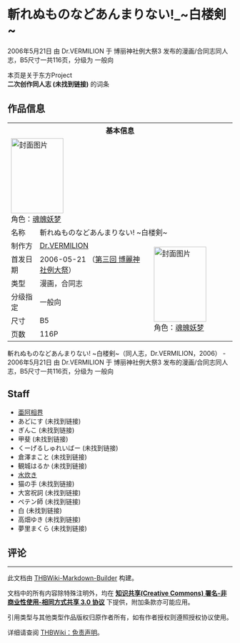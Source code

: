 # 斬れぬものなどあんまりない!_~白楼剣~

<!-- source html: G:\repos\THBWiki-Markdown-Builder\THBWikiMarkdown\Temp\main\e\e7\ns0%3A%E6%96%AC%E3%82%8C%E3%81%AC%E3%82%82%E3%81%AE%E3%81%AA%E3%81%A9%E3%81%82%E3%82%93%E3%81%BE%E3%82%8A%E3%81%AA%E3%81%84%21_%7E%E7%99%BD%E6%A5%BC%E5%89%A3%7E.html -->

2006年5月21日 由 Dr.VERMILION 于 博丽神社例大祭3 发布的漫画/合同志同人志，B5尺寸一共116页，分级为 一般向

本页是关于东方Project  
 **二次创作同人志 (未找到链接)** 的词条
## 作品信息

<table><tbody><tr><th colspan="3">基本信息</th></tr><tr><td class="cover-artwork-mobile" colspan="2"><a href="./文件-斬れぬものなどあんまりない!_~白楼剣~封面.jpg.md" class="image" title="封面图片"><img alt="封面图片" src="https://upload.thwiki.cc/thumb/d/da/%E6%96%AC%E3%82%8C%E3%81%AC%E3%82%82%E3%81%AE%E3%81%AA%E3%81%A9%E3%81%82%E3%82%93%E3%81%BE%E3%82%8A%E3%81%AA%E3%81%84%21_~%E7%99%BD%E6%A5%BC%E5%89%A3~%E5%B0%81%E9%9D%A2.jpg/117px-%E6%96%AC%E3%82%8C%E3%81%AC%E3%82%82%E3%81%AE%E3%81%AA%E3%81%A9%E3%81%82%E3%82%93%E3%81%BE%E3%82%8A%E3%81%AA%E3%81%84%21_~%E7%99%BD%E6%A5%BC%E5%89%A3~%E5%B0%81%E9%9D%A2.jpg" decoding="async" loading="lazy" width="117" height="168" srcset="https://upload.thwiki.cc/thumb/d/da/%E6%96%AC%E3%82%8C%E3%81%AC%E3%82%82%E3%81%AE%E3%81%AA%E3%81%A9%E3%81%82%E3%82%93%E3%81%BE%E3%82%8A%E3%81%AA%E3%81%84%21_~%E7%99%BD%E6%A5%BC%E5%89%A3~%E5%B0%81%E9%9D%A2.jpg/176px-%E6%96%AC%E3%82%8C%E3%81%AC%E3%82%82%E3%81%AE%E3%81%AA%E3%81%A9%E3%81%82%E3%82%93%E3%81%BE%E3%82%8A%E3%81%AA%E3%81%84%21_~%E7%99%BD%E6%A5%BC%E5%89%A3~%E5%B0%81%E9%9D%A2.jpg 1.5x, https://upload.thwiki.cc/thumb/d/da/%E6%96%AC%E3%82%8C%E3%81%AC%E3%82%82%E3%81%AE%E3%81%AA%E3%81%A9%E3%81%82%E3%82%93%E3%81%BE%E3%82%8A%E3%81%AA%E3%81%84%21_~%E7%99%BD%E6%A5%BC%E5%89%A3~%E5%B0%81%E9%9D%A2.jpg/235px-%E6%96%AC%E3%82%8C%E3%81%AC%E3%82%82%E3%81%AE%E3%81%AA%E3%81%A9%E3%81%82%E3%82%93%E3%81%BE%E3%82%8A%E3%81%AA%E3%81%84%21_~%E7%99%BD%E6%A5%BC%E5%89%A3~%E5%B0%81%E9%9D%A2.jpg 2x" data-file-width="900" data-file-height="1286"></a><div class="cover-char">角色：<a href="./魂魄妖梦.md" title="魂魄妖梦">魂魄妖梦</a></div></td>
</tr><tr><td class="label">名称</td><td colspan="2"> 斬れぬものなどあんまりない! ~白楼剣~ </td></tr><tr><td class="label">制作方</td><td><a href="./Dr.VERMILION.md" title="Dr.VERMILION">Dr.VERMILION</a></td><td class="cover-artwork" rowspan="6" style="min-width:168px;"><a href="./文件-斬れぬものなどあんまりない!_~白楼剣~封面.jpg.md" class="image" title="封面图片"><img alt="封面图片" src="https://upload.thwiki.cc/thumb/d/da/%E6%96%AC%E3%82%8C%E3%81%AC%E3%82%82%E3%81%AE%E3%81%AA%E3%81%A9%E3%81%82%E3%82%93%E3%81%BE%E3%82%8A%E3%81%AA%E3%81%84%21_~%E7%99%BD%E6%A5%BC%E5%89%A3~%E5%B0%81%E9%9D%A2.jpg/117px-%E6%96%AC%E3%82%8C%E3%81%AC%E3%82%82%E3%81%AE%E3%81%AA%E3%81%A9%E3%81%82%E3%82%93%E3%81%BE%E3%82%8A%E3%81%AA%E3%81%84%21_~%E7%99%BD%E6%A5%BC%E5%89%A3~%E5%B0%81%E9%9D%A2.jpg" decoding="async" loading="lazy" width="117" height="168" srcset="https://upload.thwiki.cc/thumb/d/da/%E6%96%AC%E3%82%8C%E3%81%AC%E3%82%82%E3%81%AE%E3%81%AA%E3%81%A9%E3%81%82%E3%82%93%E3%81%BE%E3%82%8A%E3%81%AA%E3%81%84%21_~%E7%99%BD%E6%A5%BC%E5%89%A3~%E5%B0%81%E9%9D%A2.jpg/176px-%E6%96%AC%E3%82%8C%E3%81%AC%E3%82%82%E3%81%AE%E3%81%AA%E3%81%A9%E3%81%82%E3%82%93%E3%81%BE%E3%82%8A%E3%81%AA%E3%81%84%21_~%E7%99%BD%E6%A5%BC%E5%89%A3~%E5%B0%81%E9%9D%A2.jpg 1.5x, https://upload.thwiki.cc/thumb/d/da/%E6%96%AC%E3%82%8C%E3%81%AC%E3%82%82%E3%81%AE%E3%81%AA%E3%81%A9%E3%81%82%E3%82%93%E3%81%BE%E3%82%8A%E3%81%AA%E3%81%84%21_~%E7%99%BD%E6%A5%BC%E5%89%A3~%E5%B0%81%E9%9D%A2.jpg/235px-%E6%96%AC%E3%82%8C%E3%81%AC%E3%82%82%E3%81%AE%E3%81%AA%E3%81%A9%E3%81%82%E3%82%93%E3%81%BE%E3%82%8A%E3%81%AA%E3%81%84%21_~%E7%99%BD%E6%A5%BC%E5%89%A3~%E5%B0%81%E9%9D%A2.jpg 2x" data-file-width="900" data-file-height="1286"></a><div class="cover-char">角色：<a href="./魂魄妖梦.md" title="魂魄妖梦">魂魄妖梦</a></div></td>
</tr><tr><td class="label">首发日期</td><td>2006-05-21&#160;（<a href="/展会作品列表?e=%E5%8D%9A%E4%B8%BD%E7%A5%9E%E7%A4%BE%E4%BE%8B%E5%A4%A7%E7%A5%AD%233">第三回 博麗神社例大祭</a>）</td></tr><tr><td class="label">类型</td><td>漫画，合同志</td></tr><tr><td class="label">分级指定</td><td>一般向</td></tr><tr><td class="label">尺寸</td><td>B5</td></tr><tr><td class="label">页数</td><td>116P</td></tr></tbody></table>

斬れぬものなどあんまりない! ~白楼剣~（同人志，Dr.VERMILION，2006） - 2006年5月21日 由 Dr.VERMILION 于 博丽神社例大祭3 发布的漫画/合同志同人志，B5尺寸一共116页，分级为 一般向
## Staff
- [亜阿相界](./亜阿相界.md)
- あどにす (未找到链接)
- ぎんこ (未找到链接)
- 甲斐 (未找到链接)
- くーげるしゅれいばー (未找到链接)
- 倉澤まこと (未找到链接)
- 観城はるか (未找到链接)
- [水炊き](./水炊き.md)
- 猫の手 (未找到链接)
- 大宮祝詞 (未找到链接)
- ペテン師 (未找到链接)
- 白 (未找到链接)
- 高畑ゆき (未找到链接)
- 夢里まくら (未找到链接)

## 评论




---

此文档由 [THBWiki-Markdown-Builder](https://github.com/Delsin-Yu/THBWiki-Markdown-Builder) 构建。

文档中的所有内容除特殊注明外，均在 [**知识共享(Creative Commons) 署名-非商业性使用-相同方式共享 3.0 协议**](https://creativecommons.org/licenses/by-sa/3.0/deed.zh-hans) 下提供，附加条款亦可能应用。

引用类型与其他类型作品版权归原作者所有，如有作者授权则遵照授权协议使用。

详细请查阅 [THBWiki：免责声明](https://thbwiki.cc/THBWiki:%E5%85%8D%E8%B4%A3%E5%A3%B0%E6%98%8E)。

